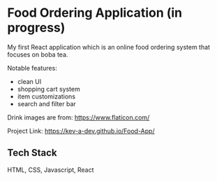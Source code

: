 
# Food Ordering Application (in progress)

My first React application which is an online food ordering system that focuses on boba tea.

Notable features:
- clean UI
- shopping cart system
- item customizations
- search and filter bar

Drink images are from: https://www.flaticon.com/

Project Link: https://kev-a-dev.github.io/Food-App/
## Tech Stack

HTML, CSS, Javascript, React
